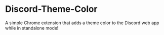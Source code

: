 # Discord-Theme-Color
 A simple Chrome extension that adds a theme color to the Discord web app while in standalone mode!